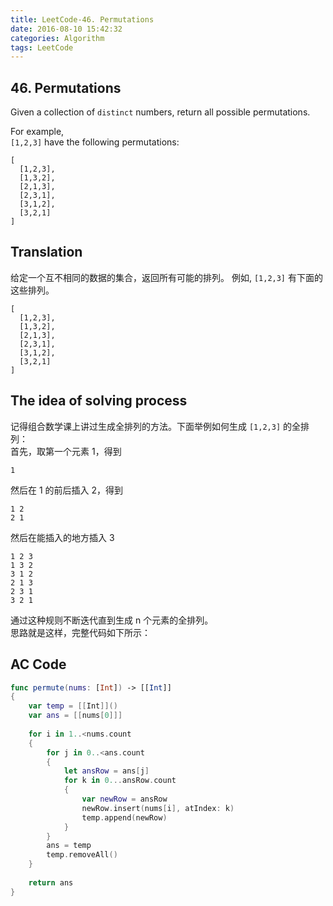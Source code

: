 ```yaml
---
title: LeetCode-46. Permutations  
date: 2016-08-10 15:42:32  
categories: Algorithm  
tags: LeetCode   
---
```


## 46. Permutations  

Given a collection of `distinct` numbers, return all possible permutations.

For example,  
`[1,2,3]` have the following permutations:

```
[
  [1,2,3],
  [1,3,2],
  [2,1,3],
  [2,3,1],
  [3,1,2],
  [3,2,1]
]
```

## Translation

给定一个互不相同的数据的集合，返回所有可能的排列。
例如,  `[1,2,3]` 有下面的这些排列。

```
[
  [1,2,3],
  [1,3,2],
  [2,1,3],
  [2,3,1],
  [3,1,2],
  [3,2,1]
]
```

## The idea of solving process

记得组合数学课上讲过生成全排列的方法。下面举例如何生成 `[1,2,3]` 的全排列：  
首先，取第一个元素 1，得到

```
1
```

然后在 1 的前后插入 2，得到

```
1 2
2 1
```

然后在能插入的地方插入 3

```
1 2 3
1 3 2
3 1 2
2 1 3
2 3 1
3 2 1
```

通过这种规则不断迭代直到生成 n 个元素的全排列。  
思路就是这样，完整代码如下所示：

## AC Code

```swift
func permute(nums: [Int]) -> [[Int]]
{
    var temp = [[Int]]()
    var ans = [[nums[0]]]
    
    for i in 1..<nums.count
    {
        for j in 0..<ans.count
        {
            let ansRow = ans[j]
            for k in 0...ansRow.count
            {
                var newRow = ansRow
                newRow.insert(nums[i], atIndex: k)
                temp.append(newRow)
            }
        }
        ans = temp
        temp.removeAll()
    }
    
    return ans
}
```